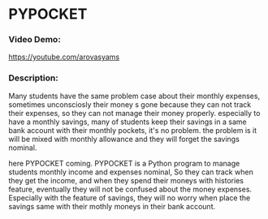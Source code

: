 # PYPOCKET
### Video Demo: 
https://youtube.com/arovasyams
### Description:
Many students have the same problem case about their monthly expenses, sometimes unconsciosly their money   s gone because they can not track their expenses, so they can not manage their money properly. especially to have a monthly savings, many of students keep their savings in a same bank account with their monthly pockets, it's no problem. the problem is it will be mixed with monthly allowance and they will forget the savings nominal. 

here PYPOCKET coming. PYPOCKET is a Python program to manage students monthly income and expenses nominal, So they can track when they get the income, and when they spend their moneys with histories feature, eventually they will not be confused about the money expenses. Especially with the feature of savings, they will no worry when place the savings same with their mothly moneys in their bank account.